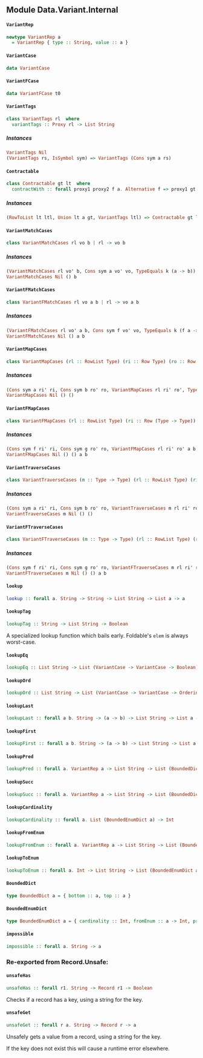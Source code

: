 ## Module Data.Variant.Internal

#### `VariantRep`

``` purescript
newtype VariantRep a
  = VariantRep { type :: String, value :: a }
```

#### `VariantCase`

``` purescript
data VariantCase
```

#### `VariantFCase`

``` purescript
data VariantFCase t0
```

#### `VariantTags`

``` purescript
class VariantTags rl  where
  variantTags :: Proxy rl -> List String
```

##### Instances
``` purescript
VariantTags Nil
(VariantTags rs, IsSymbol sym) => VariantTags (Cons sym a rs)
```

#### `Contractable`

``` purescript
class Contractable gt lt  where
  contractWith :: forall proxy1 proxy2 f a. Alternative f => proxy1 gt -> proxy2 lt -> String -> a -> f a
```

##### Instances
``` purescript
(RowToList lt ltl, Union lt a gt, VariantTags ltl) => Contractable gt lt
```

#### `VariantMatchCases`

``` purescript
class VariantMatchCases rl vo b | rl -> vo b
```

##### Instances
``` purescript
(VariantMatchCases rl vo' b, Cons sym a vo' vo, TypeEquals k (a -> b)) => VariantMatchCases (Cons sym k rl) vo b
VariantMatchCases Nil () b
```

#### `VariantFMatchCases`

``` purescript
class VariantFMatchCases rl vo a b | rl -> vo a b
```

##### Instances
``` purescript
(VariantFMatchCases rl vo' a b, Cons sym f vo' vo, TypeEquals k (f a -> b)) => VariantFMatchCases (Cons sym k rl) vo a b
VariantFMatchCases Nil () a b
```

#### `VariantMapCases`

``` purescript
class VariantMapCases (rl :: RowList Type) (ri :: Row Type) (ro :: Row Type) | rl -> ri ro
```

##### Instances
``` purescript
(Cons sym a ri' ri, Cons sym b ro' ro, VariantMapCases rl ri' ro', TypeEquals k (a -> b)) => VariantMapCases (Cons sym k rl) ri ro
VariantMapCases Nil () ()
```

#### `VariantFMapCases`

``` purescript
class VariantFMapCases (rl :: RowList Type) (ri :: Row (Type -> Type)) (ro :: Row (Type -> Type)) (a :: Type) (b :: Type) | rl -> ri ro
```

##### Instances
``` purescript
(Cons sym f ri' ri, Cons sym g ro' ro, VariantFMapCases rl ri' ro' a b, TypeEquals k (f a -> g b)) => VariantFMapCases (Cons sym k rl) ri ro a b
VariantFMapCases Nil () () a b
```

#### `VariantTraverseCases`

``` purescript
class VariantTraverseCases (m :: Type -> Type) (rl :: RowList Type) (ri :: Row Type) (ro :: Row Type) | rl -> ri ro
```

##### Instances
``` purescript
(Cons sym a ri' ri, Cons sym b ro' ro, VariantTraverseCases m rl ri' ro', TypeEquals k (a -> m b)) => VariantTraverseCases m (Cons sym k rl) ri ro
VariantTraverseCases m Nil () ()
```

#### `VariantFTraverseCases`

``` purescript
class VariantFTraverseCases (m :: Type -> Type) (rl :: RowList Type) (ri :: Row (Type -> Type)) (ro :: Row (Type -> Type)) (a :: Type) (b :: Type) | rl -> ri ro
```

##### Instances
``` purescript
(Cons sym f ri' ri, Cons sym g ro' ro, VariantFTraverseCases m rl ri' ro' a b, TypeEquals k (f a -> m (g b))) => VariantFTraverseCases m (Cons sym k rl) ri ro a b
VariantFTraverseCases m Nil () () a b
```

#### `lookup`

``` purescript
lookup :: forall a. String -> String -> List String -> List a -> a
```

#### `lookupTag`

``` purescript
lookupTag :: String -> List String -> Boolean
```

A specialized lookup function which bails early. Foldable's `elem`
is always worst-case.

#### `lookupEq`

``` purescript
lookupEq :: List String -> List (VariantCase -> VariantCase -> Boolean) -> VariantRep VariantCase -> VariantRep VariantCase -> Boolean
```

#### `lookupOrd`

``` purescript
lookupOrd :: List String -> List (VariantCase -> VariantCase -> Ordering) -> VariantRep VariantCase -> VariantRep VariantCase -> Ordering
```

#### `lookupLast`

``` purescript
lookupLast :: forall a b. String -> (a -> b) -> List String -> List a -> { type :: String, value :: b }
```

#### `lookupFirst`

``` purescript
lookupFirst :: forall a b. String -> (a -> b) -> List String -> List a -> { type :: String, value :: b }
```

#### `lookupPred`

``` purescript
lookupPred :: forall a. VariantRep a -> List String -> List (BoundedDict a) -> List (BoundedEnumDict a) -> Maybe (VariantRep a)
```

#### `lookupSucc`

``` purescript
lookupSucc :: forall a. VariantRep a -> List String -> List (BoundedDict a) -> List (BoundedEnumDict a) -> Maybe (VariantRep a)
```

#### `lookupCardinality`

``` purescript
lookupCardinality :: forall a. List (BoundedEnumDict a) -> Int
```

#### `lookupFromEnum`

``` purescript
lookupFromEnum :: forall a. VariantRep a -> List String -> List (BoundedEnumDict a) -> Int
```

#### `lookupToEnum`

``` purescript
lookupToEnum :: forall a. Int -> List String -> List (BoundedEnumDict a) -> Maybe (VariantRep a)
```

#### `BoundedDict`

``` purescript
type BoundedDict a = { bottom :: a, top :: a }
```

#### `BoundedEnumDict`

``` purescript
type BoundedEnumDict a = { cardinality :: Int, fromEnum :: a -> Int, pred :: a -> Maybe a, succ :: a -> Maybe a, toEnum :: Int -> Maybe a }
```

#### `impossible`

``` purescript
impossible :: forall a. String -> a
```


### Re-exported from Record.Unsafe:

#### `unsafeHas`

``` purescript
unsafeHas :: forall r1. String -> Record r1 -> Boolean
```

Checks if a record has a key, using a string for the key.

#### `unsafeGet`

``` purescript
unsafeGet :: forall r a. String -> Record r -> a
```

Unsafely gets a value from a record, using a string for the key.

If the key does not exist this will cause a runtime error elsewhere.


